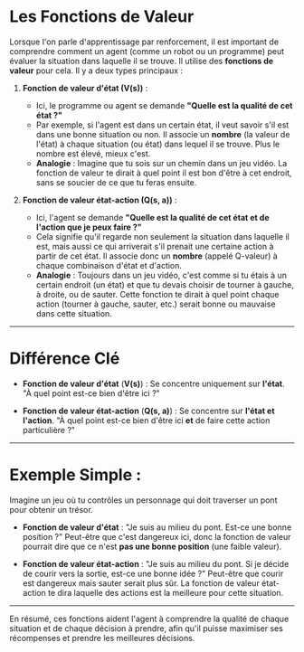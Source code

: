 # **Les Fonctions de Valeur**

Lorsque l'on parle d'apprentissage par renforcement, il est important de comprendre comment un agent (comme un robot ou un programme) peut évaluer la situation dans laquelle il se trouve. Il utilise des **fonctions de valeur** pour cela. Il y a deux types principaux :

1. **Fonction de valeur d'état (V(s))** :
   - Ici, le programme ou agent se demande **"Quelle est la qualité de cet état ?"**
   - Par exemple, si l'agent est dans un certain état, il veut savoir s'il est dans une bonne situation ou non. Il associe un **nombre** (la valeur de l'état) à chaque situation (ou état) dans lequel il se trouve. Plus le nombre est élevé, mieux c'est.
   - **Analogie** : Imagine que tu sois sur un chemin dans un jeu vidéo. La fonction de valeur te dirait à quel point il est bon d'être à cet endroit, sans se soucier de ce que tu feras ensuite.

2. **Fonction de valeur état-action (Q(s, a))** :
   - Ici, l'agent se demande **"Quelle est la qualité de cet état **et** de l'action que je peux faire ?"**
   - Cela signifie qu'il regarde non seulement la situation dans laquelle il est, mais aussi ce qui arriverait s'il prenait une certaine action à partir de cet état. Il associe donc un **nombre** (appelé Q-valeur) à chaque combinaison d'état et d'action.
   - **Analogie** : Toujours dans un jeu vidéo, c'est comme si tu étais à un certain endroit (un état) et que tu devais choisir de tourner à gauche, à droite, ou de sauter. Cette fonction te dirait à quel point chaque action (tourner à gauche, sauter, etc.) serait bonne ou mauvaise dans cette situation.

---

# **Différence Clé**

- **Fonction de valeur d'état** (**V(s)**) : Se concentre uniquement sur **l'état**. "À quel point est-ce bien d'être ici ?"
  
- **Fonction de valeur état-action** (**Q(s, a)**) : Se concentre sur **l'état et l'action**. "À quel point est-ce bien d'être ici **et** de faire cette action particulière ?"

---

# **Exemple Simple :**

Imagine un jeu où tu contrôles un personnage qui doit traverser un pont pour obtenir un trésor. 

- **Fonction de valeur d'état** : "Je suis au milieu du pont. Est-ce une bonne position ?" Peut-être que c'est dangereux ici, donc la fonction de valeur pourrait dire que ce n'est **pas une bonne position** (une faible valeur).
  
- **Fonction de valeur état-action** : "Je suis au milieu du pont. Si je décide de courir vers la sortie, est-ce une bonne idée ?" Peut-être que courir est dangereux mais sauter serait plus sûr. La fonction de valeur état-action te dira laquelle des actions est la meilleure pour cette situation.

---

En résumé, ces fonctions aident l'agent à comprendre la qualité de chaque situation et de chaque décision à prendre, afin qu'il puisse maximiser ses récompenses et prendre les meilleures décisions.
